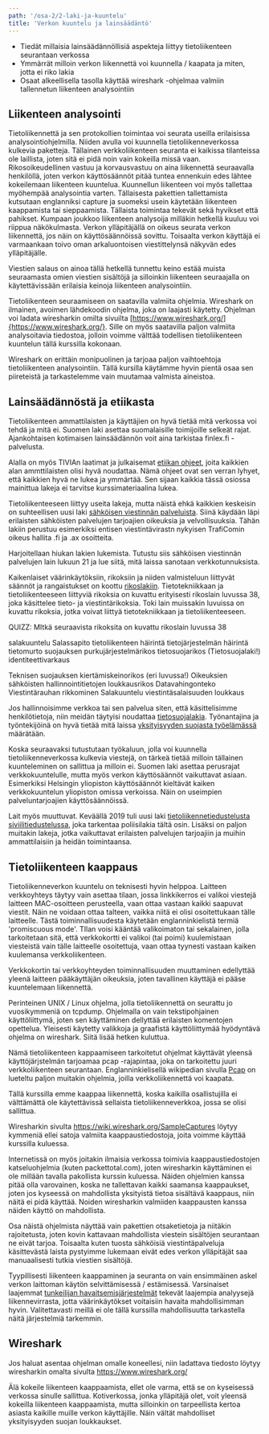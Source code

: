 ```yaml
---
path: '/osa-2/2-laki-ja-kuuntelu'
title: 'Verkon kuuntelu ja lainsäädäntö'
---
```


<text-box variant='learningObjectives' name='Oppimistavoitteet'>

- Tiedät millaisia lainsäädännöllisiä aspekteja liittyy tietoliikenteen seurantaan verkossa
- Ymmärrät milloin verkon liikennettä voi kuunnella / kaapata ja miten, jotta ei riko lakia
- Osaat alkeellisella tasolla käyttää wireshark -ohjelmaa valmiin tallennetun liikenteen analysointiin

</text-box>

## Liikenteen analysointi

Tietoliikennettä ja sen protokollien toimintaa voi seurata useilla erilaisissa analysointiohjelmilla. Niiden avulla voi kuunnella tietoliikenneverkossa kulkevia paketteja. Tällainen verkkoliikenteen seuranta ei kaikissa tilanteissa ole laillista, joten sitä ei pidä noin vain kokeilla missä vaan. Rikosoikeudellinen vastuu ja korvausvastuu on aina liikennettä seuraavalla henkilöllä, joten verkon käyttösäännöt pitää tuntea ennenkuin edes lähtee kokeilemaan liikenteen kuuntelua. Kuunnellun liikenteen voi myös tallettaa myöhempää analysointia varten. Tällaisesta pakettien tallettamista kutsutaan englanniksi capture ja suomeksi usein käytetään liikenteen kaappamista tai sieppaamista. Tällaista toimintaa tekevät sekä hyvikset että pahikset. Kumpaan joukkoo liikenteen analysoija milläkin hetkellä kuuluu voi riippua näkökulmasta. Verkon ylläpitäjällä on oikeus seurata verkon liikennettä, jos näin on käyttösäännöissä sovittu. Toisaalta verkon käyttäjä ei varmaankaan toivo oman arkaluontoisen viestittelynsä näkyvän edes ylläpitäjälle.

Viestien salaus on ainoa tällä hetkellä tunnettu keino estää muista seuraamasta omien viestien sisältöjä ja silloinkin liikenteen seuraajalla on käytettävissään erilaisia keinoja liikenteen analysointiin.

Tietoliikenteen seuraamiseen on saatavilla valmiita ohjelmia. Wireshark on ilmainen, avoimen lähdekoodin ohjelma, joka on laajasti käytetty. Ohjelman voi ladata wiresharkin omilta sivuilta [https://www.wireshark.org/]{https://www.wireshark.org/}. Sille on myös saatavilla paljon valmiita analysoitavia tiedostoa, jolloin voimme välttää todellisen tietoliikenteen kuuntelun tällä kurssilla kokonaan.

Wireshark on erittäin monipuolinen ja tarjoaa paljon vaihtoehtoja tietoliikenteen analysointiin. Tällä kursilla käytämme hyvin pientä osaa sen piireteistä ja tarkastelemme vain muutamaa valmista aineistoa.


## Lainsäädännöstä ja etiikasta

Tietoliikenteen ammattilaisten ja käyttäjien on hyvä tietää mitä verkossa voi tehdä ja mitä ei. Suomen laki asettaa suomalaisille toimijoille selkeät rajat. Ajankohtaisen kotimaisen lainsäädännön voit aina tarkistaa finlex.fi -palvelusta.

Alalla on myös TIVIAn laatimat ja julkaisemat [etiikan ohjeet](https://tivia.fi/toimiala/etiikan-ohjeet/), joita kaikkien alan ammttilaisten olisi hyvä noudattaa. Nämä ohjeet ovat sen verran lyhyet, että kaikkien hyvä ne lukea ja ymmärtää. Sen sijaan kaikkia tässä osiossa mainittua lakeja ei tarvitse kurssimateriaalina lukea.

Tietoliikenteeseen liittyy useita lakeja, mutta näistä ehkä kaikkien keskeisin on suhteellisen uusi laki [sähköisen viestinnän palveluista]( https://www.finlex.fi/fi/laki/ajantasa/2014/20140917).  Siinä käydään läpi erilaisten sähköisten palvelujen tarjoajien oikeuksia ja velvollisuuksia. Tähän lakiin perustuu esimerkiksi entisen viestintävirastn nykyisen TrafiComin oikeus hallita .fi ja .ax osoitteita.

Harjoitellaan hiukan lakien lukemista. Tutustu siis sähköisen viestinnän palvelujen lain lukuun 21 ja lue siitä, mitä laissa sanotaan verkkotunnuksista.

<quiz id="a5c757b9-8403-4b31-b773-db24b9cd7b10"></quiz>


Kaikenlaiset väärinkäytöksiin, rikoksiin ja niiden valmisteluun liittyvät säännöt ja rangaistukset on koottu [rikoslakiin](https://www.finlex.fi/fi/laki/ajantasa/1889/18890039001). Tietotekniikkaan ja tietoliikenteeseen liittyviä rikoksia on kuvattu erityisesti rikoslain luvussa 38, joka käsittelee tieto- ja viestintärikoksia. Toki lain muissakin luvuissa on kuvattu rikoksia, jotka voivat liittyä tietotekniikkaan ja tietoliikenteeseen.

QUIZZ: MItkä seuraavista rikoksita on kuvattu rikoslain luvussa 38

<quiz id="b0b05e15-8cb3-4de1-bd7b-e990d5fe766a"></quiz>


salakuuntelu
Salassapito
tietoliikenteen häirintä
tietojärjestelmän häirintä
tietomurto
suojauksen purkujärjestelmärikos
tietosuojarikos    (Tietosuojalaki!)
identiteettivarkaus

Teknisen suojauksen kiertämiskeinorikos  (eri luvussa!)
Oikeuksien sähköisten hallinnointitietojen loukkausrikos
Datavahingonteko
Viestintärauhan rikkominen
Salakuuntelu
viestintäsalaisuuden loukkaus

Jos hallinnoisimme verkkoa tai sen palvelua siten, että käsittelisimme henkilötietoja, niin meidän täytyisi noudattaa [tietosuojalakia]( https://www.finlex.fi/fi/laki/ajantasa/2018/20181050). Työnantajina ja työntekijöinä on hyvä tietää mitä laissa [yksityisyyden suojasta työelämässä](https://www.finlex.fi/fi/laki/ajantasa/2004/20040759) määrätään.

Koska seuraavaksi tutustutaan työkaluun, jolla voi kuunnella tietoliikenneverkossa kulkevia viestejä, on tärkeä tietää milloin tällainen kuunteleminen on sallittua ja milloin ei. Suomen laki asettaa perusrajat verkkokuuntelulle, mutta myös verkon käyttösäännöt vaikuttavat asiaan. Esimerkiksi Helsingin yliopiston käyttösäännöt kieltävät kaiken verkkokuuntelun yliopiston omissa verkoissa. Näin on useimpien palveluntarjoajien käyttösäännöissä.

Lait myös muuttuvat. Keväällä 2019 tuli uusi laki  [tietoliikennetiedustelusta siviilitiedustelussa](https://www.finlex.fi/fi/laki/alkup/2019/20190582), joka tarkentaa poliisilakia tältä osin. Lisäksi on paljon muitakin lakeja, jotka vaikuttavat erilaisten palvelujen tarjoajiin ja muihin ammattilaisiin ja heidän toimintaansa.

## Tietoliikenteen kaappaus

Tietoliikenneverkon kuuntelu on teknisesti hyvin helppoa. Laitteen verkkoyhteys täytyy vain asettaa tilaan, jossa linkkikerros ei valikoi viestejä laitteen MAC-osoitteen perusteella, vaan ottaa vastaan kaikki saapuvat viestit. Näin ne voidaan ottaa talteen, vaikka niitä ei olisi osoitettukaan tälle laitteelle. Tästä toiminnallisuudesta käytetään englanninkielistä termiä 'promiscuous mode'. TIlan voisi kääntää valikoimaton tai sekalainen, jolla tarkoitetaan sitä, että verkkokortti ei valikoi (tai poimi) kuulemistaan viesteistä vain tälle laitteelle osoitettuja, vaan ottaa tyynesti vastaan kaiken kuulemansa verkkoliikenteen.

Verkkokortin tai verkkoyhteyden toiminnallisuuden muuttaminen edellyttää yleenä laitteen pääkäyttäjän oikeuksia, joten tavallinen käyttäjä ei pääse kuuntelemaan liikennettä.

Perinteinen UNIX / Linux ohjelma, jolla tietoliikennettä on seurattu jo vuosikymmeniä on tcpdump. Ohjelmalla on vain tekstipohjainen käyttöliittymä, joten sen käyttäminen dellyttää erilaisten komentojen opettelua. Yleisesti käytetty valikkoja ja graafistä käyttöliittymää hyödyntävä ohjelma on wireshark. Siitä lisää hetken kuluttua.

Nämä tietoliikenteen kappaamiseen tarkoitetut ohjelmat käyttävät yleensä käyttöjärjstelmän tarjoamaa pcap -rajapintaa, joka on tarkoitettu juuri verkkoliikenteen seurantaan. Englanninkielisellä wikipedian sivulla [Pcap](https://en.wikipedia.org/wiki/Pcap) on lueteltu paljon muitakin ohjelmia, joilla verkkoliikennettä voi kaapata.

Tällä kurssilla emme kaappaa liikennettä, koska kaikilla osallistujilla ei välttämättä ole käytettävissä sellaista tietoliikenneverkkoa, jossa se olisi sallittua.

Wiresharkin sivulta https://wiki.wireshark.org/SampleCaptures löytyy kymmeniä ellei satoja valmiita kaappaustiedostoja, joita voimme käyttää kurssilla kuluessa.

Internetissä on myös joitakin ilmaisia verkossa toimivia kaappaustiedostojen katseluohjelmia  (kuten packettotal.com), joten wiresharkin käyttäminen ei ole millään tavalla pakollista kurssin kuluessa.  Näiden ohjelmien kanssa pitää olla varovainen, koska ne tallettavan kaikki saamansa kaappaukset, joten jos kyseessä on mahdollista yksityistä tietoa sisältävä kaappaus, niin näitä ei pidä käyttää. Noiden wiresharkin valmiiden kaappausten kanssa näiden käyttö on mahdollista.

Osa näistä ohjelmista näyttää vain pakettien otsaketietoja ja niitäkin rajoitetusta, joten kovin kattavaan mahdollista viestein sisältöjen seurantaan ne eivät tarjoa. Toisaalta kuten tuosta sähköisiä viestintäpalveluja käsittevästä laista pystyimme lukemaan eivät edes verkon ylläpitäjät saa manuaalisesti tutkia viestien sisältöjä.

Tyypillisesti liikenteen kaappaminen ja seuranta on vain ensimmäinen askel verkon laittoman käytön selvittämisessä / estämisessä. Varsinaiset laajemmat [tunkeilijan havaitsemisjärjestelmät](https://fi.wikipedia.org/wiki/Tunkeilijan_havaitsemisj%C3%A4rjestelm%C3%A4) tekevät laajempia analyysejä liikennevirrasta, jotta väärinkäytökset voitaisiin havaita mahdollisimman hyvin. Valitettavasti meillä ei ole tällä kurssilla mahdollisuutta tarkastella näitä järjestelmiä tarkemmin.


## Wireshark

Jos haluat asentaa ohjelman omalle koneellesi, niin ladattava tiedosto löytyy wiresharkin omalta sivulta https://www.wireshark.org/

Älä kokeile liikenteen kaappaamista, ellet ole varma, että se on kyseisessä verkossa sinulle sallittua. Kotiverkossa, jonka ylläpitäjä olet, voit yleensä kokeilla liikenteen kaappaamista, mutta silloinkin on tarpeellista kertoa asiasta kaikille muille verkon käyttäjille.
Näin vältät mahdolliset yksityisyyden suojan loukkaukset.
